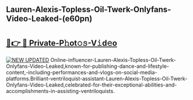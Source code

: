 ## Lauren-Alexis-Topless-Oil-Twerk-Onlyfans-Video-Leaked-(e60pn)


# <h2><a href="https://mediaupload.pro?-19M">🔗👉 🔴 Private-P𝚑ot𝚘𝚜-V𝚒d𝚎o</a></h2>

[![NEW UPDATED](https://i.imgur.com/0qMVB7G.gif)](https://mediaupload.pro?-19M)
Online-influencer-Lauren-Alexis-Topless-Oil-Twerk-Onlyfans-Video-Leaked,known-for-publishing-dance-and-lifestyle-content,-including-performances-and-vlogs-on-social-media-platforms.Brilliant-ventriloquist-assistant-Lauren-Alexis-Topless-Oil-Twerk-Onlyfans-Video-Leaked,celebrated-for-their-exceptional-abilities-and-accomplishments-in-assisting-ventriloquists.  